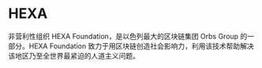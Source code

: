 # 

# HEXA

非营利性组织 HEXA Foundation，是以色列最大的区块链集团 Orbs Group 的一部分。HEXA Foundation 致力于用区块链创造社会影响力，利用该技术帮助解决该地区乃至全世界最紧迫的人道主义问题。


